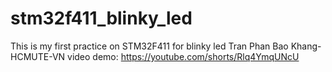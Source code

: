 # stm32f411_blinky_led
This is my first practice on STM32F411 for blinky led
Tran Phan Bao Khang-HCMUTE-VN
video demo: https://youtube.com/shorts/Rlq4YmqUNcU
